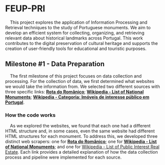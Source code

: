 # FEUP-PRI

&nbsp;&nbsp;&nbsp;&nbsp;This project explores the application of Information Processing and Retrieval techniques to the study of Portuguese monuments. We
aim to develop an efficient system for collecting, organizing, and
retrieving relevant data about historical landmarks across Portugal.
This work contributes to the digital preservation of cultural heritage
and supports the creation of user-friendly tools for educational and
touristic purposes.

## Milestone #1 - Data Preparation

&nbsp;&nbsp;&nbsp;&nbsp;The first milestone of this project focuses on data collection and processing. For the collection of data, we first determined what websites we would take the information from. We selected two different sources with three specific links: [**Rota do Românico**](https://www.rotadoromanico.com/en/Monuments/); [**Wikipedia - List of National Monuments**](https://en.wikipedia.org/wiki/List_of_national_monuments_of_Portugal); [**Wikipedia - Categoria: Imóveis de interesse público em Portugal**](https://pt.wikipedia.org/wiki/Categoria:Im%C3%B3veis_de_interesse_p%C3%BAblico_em_Portugal).

### How the code works

&nbsp;&nbsp;&nbsp;&nbsp;As we explored the websites, we found that each one had a different HTML structure and, in some cases, even the same website had different HTML structures for each monument. To address this, we developed three distinct web scrapers: one for [**Rota do Românico**](./rota_do_romanico/project_contribution.md); one for [**Wikipedia - List of National Monuments**](./monumentos_nacionais/project_contribution.md); and one for [Wikipedia - List of Public Interest Real Estate](./imoveis_interesse_publico/). Each link provides a detailed explanation of how the data collection process and pipeline were implemented for each source.

